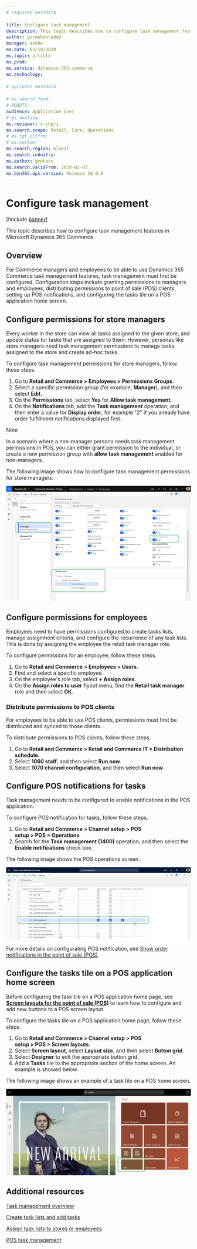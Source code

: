 ```yaml
---
# required metadata

title: Configure task management
description: This topic describes how to configure task management features in Microsoft Dynamics 365 Commerce.
author: gvrmohanreddy
manager: annbe
ms.date: 02/10/2020
ms.topic: article
ms.prod: 
ms.service: dynamics-365-commerce
ms.technology: 

# optional metadata

# ms.search.form:  
# ROBOTS: 
audience: Application User
# ms.devlang: 
ms.reviewer: v-chgri
ms.search.scope: Retail, Core, Operations
# ms.tgt_pltfrm: 
# ms.custom: 
ms.search.region: Global
ms.search.industry: 
ms.author: gmohanv
ms.search.validFrom: 2020-02-03
ms.dyn365.ops.version: Release 10.0.9
---
```


# Configure task management

[!include [banner](includes/banner.md)]

This topic describes how to configure task management features in Microsoft Dynamics 365 Commerce.

## Overview

For Commerce managers and employees to be able to use Dynamics 365 Commerce task management features, task management must first be configured. Configuration steps include granting permissions to managers and employees, distributing permissions to point of sale (POS) clients, setting up POS notifications, and configuring the tasks tile on a POS application home screen. 

## Configure permissions for store managers

Every worker in the store can view all tasks assigned to the given store, and update status for tasks that are assigned to them. However, personas like store managers need task management permissions to manage tasks assigned to the store and create ad-hoc tasks. 

To configure task management permissions for store managers, follow these steps.

1. Go to **Retail and Commerce \> Employees \> Permissions Groups**.
1. Select a specific permission group (for example, **Manager**), and then select **Edit**. 
1. On the **Permissions** tab, select **Yes** for **Allow task management**.
1. On the **Notifications** tab, add the **Task management** operation, and then enter a value for **Display order**, for example "2" if you already have order fulfillment notifications displayed first.  
	
> [!NOTE]
> In a scenario where a non-manager persona needs task management permissions in POS, you can either grant permission to the individual, or create a new permission group with **allow task management** enabled for non-managers. 

The following image shows how to configure task management permissions for store managers.

![How to configure task management permissions for store managers](media/HQ-POS-Tasks-Notifications-User-Permission.png)

## Configure permissions for employees

Employees need to have permissions configured to create tasks lists, manage assignment criteria, and configure the recurrence of any task lists. This is done by assigning the employee the retail task manager role.

To configure permissions for an employee, follow these steps. 

1. Go to **Retail and Commerce \> Employees \> Users**.
1. Find and select a specific employee. 
1. On the employee's role tab, select **+ Assign roles**.
1. On the **Assign roles to user** flyout menu, find the **Retail task manager** role and then select **OK**.

### Distribute permissions to POS clients

For employees to be able to use POS clients, permissions must first be distributed and synced to those clients.

To distribute permissions to POS clients, follow these steps.

1. Go to **Retail and Commerce \> Retail and Commerce IT \> Distribution schedule**.
1. Select **1060 staff**, and then select **Run now**.
1. Select **1070 channel configuration**, and then select **Run now**. 

## Configure POS notifications for tasks

Task management needs to be configured to enable notifications in the POS application. 

To configure POS notification for tasks, follow these steps.

1. Go to **Retail and Commerce \> Channel setup \> POS setup \> POS \> Operations**.
1. Search for the **Task management (1400)** operation, and then select the **Enable notifications** check box. 

The following image shows the POS operations screen.

![Task management - POS operations screen](media/HQ-POS-Tasks-Notifications.png)

For more details on configurating POS notification, see [Show order notifications in the point of sale (POS)](notifications-pos.md).
  
## Configure the tasks tile on a POS application home screen

Before configuring the task tile on a POS application home page, see [**Screen layouts for the point of sale (POS)**](pos-screen-layouts.md) to learn how to configure and add new buttons to a POS screen layout.

To configure the tasks tile on a POS application home page, follow these steps.

1. Go to **Retail and Commerce \> Channel setup \> POS setup \> POS \> Screen layouts**.
1. Select **Screen layout**, select **Layout size**, and then select **Button grid**.
1. Select **Designer** to edit the appropriate button grid.
1. Add a **Tasks** tile to the appropriate section of the home screen. An example is showed below.

The following image shows an example of a task tile on a POS home screen.

![Task management - Task tile on a POS home screen](media/POS-home-screen-tasks-button-image.png)

## Additional resources

[Task management overview](task-mgmt-overview.md)

[Create task lists and add tasks](task-mgmt-create-lists.md)

[Assign task lists to stores or employees](task-mgmt-assign-lists.md)

[POS task management](task-mgmt-POS.md)
